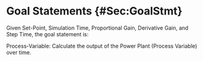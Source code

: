 # Goal Statements {#Sec:GoalStmt}

Given Set-Point, Simulation Time, Proportional Gain, Derivative Gain, and Step Time, the goal statement is:

<div id="calculateProcessVariable"></div>

Process-Variable: Calculate the output of the Power Plant (Process Variable) over time.
